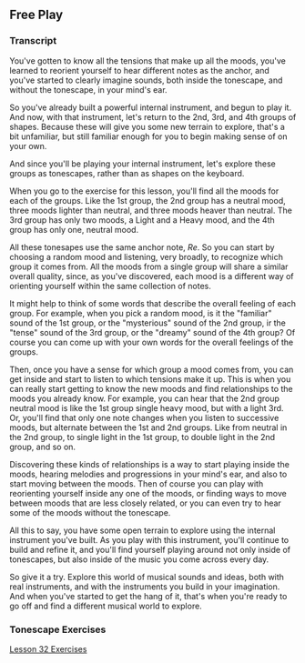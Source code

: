## Free Play




### Transcript

You've gotten to know all the tensions that make up all the moods, you've learned to reorient yourself to hear different notes as the anchor, and you've started to clearly imagine sounds, both inside the tonescape, and without the tonescape, in your mind's ear.

So you've already built a powerful internal instrument, and begun to play it. And now, with that instrument, let's return to the 2nd, 3rd, and 4th groups of shapes. Because these will give you some new terrain to explore, that's a bit unfamiliar, but still familiar enough for you to begin making sense of on your own.

And since you'll be playing your internal instrument, let's explore these groups as tonescapes, rather than as shapes on the keyboard.

When you go to the exercise for this lesson, you'll find all the moods for each of the groups. Like the 1st group, the 2nd group has a neutral mood, three moods lighter than neutral, and three moods heaver than neutral. The 3rd group has only two moods, a Light and a Heavy mood, and the 4th group has only one, neutral mood.

All these tonesapes use the same anchor note, *Re*. So you can start by choosing a random mood and listening, very broadly, to recognize which group it comes from. All the moods from a single group will share a similar overall quality, since, as you've discovered, each mood is a different way of orienting yourself within the same collection of notes.

It might help to think of some words that describe the overall feeling of each group. For example, when you pick a random mood, is it the "familiar" sound of the 1st group, or the "mysterious" sound of the 2nd group, ir the "tense" sound of the 3rd group, or the "dreamy" sound of the 4th group? Of course you can come up with your own words for the overall feelings of the groups.

Then, once you have a sense for which group a mood comes from, you can get inside and start to listen to which tensions make it up. This is when you can really start getting to know the new moods and find relationships to the moods you already know. For example, you can hear that the 2nd group neutral mood is like the 1st group single heavy mood, but with a light 3rd. Or, you'll find that only one note changes when you listen to successive moods, but alternate between the 1st and 2nd groups. Like from neutral in the 2nd group, to single light in the 1st group, to double light in the 2nd group, and so on.

Discovering these kinds of relationships is a way to start playing inside the moods, hearing melodies and progressions in your mind's ear, and also to start moving between the moods. Then of course you can play with reorienting yourself inside any one of the moods, or finding ways to move between moods that are less closely related, or you can even try to hear some of the moods without the tonescape.

All this to say, you have some open terrain to explore using the internal instrument you've built. As you play with this instrument, you'll continue to build and refine it, and you'll find yourself playing around not only inside of tonescapes, but also inside of the music you come across every day.

So give it a try. Explore this world of musical sounds and ideas, both with real instruments, and with the instruments you build in your imagination. And when you've started to get the hang of it, that's when you're ready to go off and find a different musical world to explore.



### Tonescape Exercises

[Lesson 32 Exercises](../player/32-exercises)
